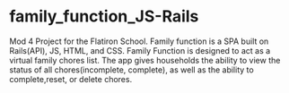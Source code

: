 # family_function_JS-Rails
Mod 4 Project for the Flatiron School. Family function is a SPA built on Rails(API), JS, HTML, and CSS. Family Function is designed to act as a virtual family chores list. The app gives households the ability to view the status of all chores(incomplete, complete), as well as the ability to complete,reset, or delete chores.  
